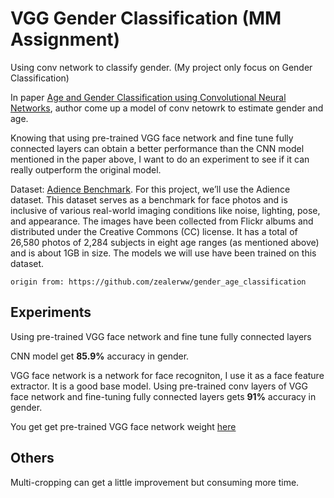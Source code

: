 # VGG Gender Classification (MM Assignment)

Using conv network to classify gender. (My project only focus on Gender Classification) 

In paper [Age and Gender Classification using Convolutional Neural Networks](https://www.openu.ac.il/home/hassner/projects/cnn_agegender/CNN_AgeGenderEstimation.pdf), author come up a model of conv netowrk to estimate gender and age.

Knowing that using pre-trained VGG face network and fine tune fully connected layers can obtain a better performance than the CNN model mentioned in the paper above, I want to do an experiment to see if it can really outperform the original model.  

Dataset: [Adience Benchmark](https://www.openu.ac.il/home/hassner/Adience/data.html#agegender). For this project, we’ll use the Adience dataset. This dataset serves as a benchmark for face photos and is inclusive of various real-world imaging conditions like noise, lighting, pose, and appearance. The images have been collected from Flickr albums and distributed under the Creative Commons (CC) license. It has a total of 26,580 photos of 2,284 subjects in eight age ranges (as mentioned above) and is about 1GB in size. The models we will use have been trained on this dataset.


```
origin from: https://github.com/zealerww/gender_age_classification

```

## Experiments

Using pre-trained VGG face network and fine tune fully connected layers

CNN model get **85.9%** accuracy in gender.

VGG face network is a network for face recogniton, I use it as a face feature extractor. It is a good base model. Using pre-trained conv layers of VGG face network and fine-tuning fully connected layers gets **91%** accuracy in gender.

You get get pre-trained VGG face network weight [here](https://drive.google.com/file/d/1swNHi9XMh0GJs8eBEhw2xjCAN07JjfT9/view?usp=sharing)

## Others

Multi-cropping can get a little improvement but consuming more time.
